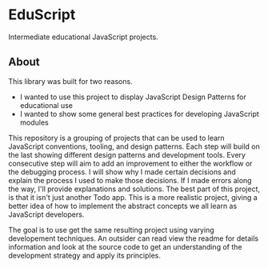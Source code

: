 # EduScript

Intermediate educational JavaScript projects.

## About

This library was built for two reasons.
* I wanted to use this project to display JavaScript Design Patterns for educational use
* I wanted to show some general best practices for developing JavaScript modules

This repository is a grouping of projects that can be used to learn JavaScript conventions, tooling, and design patterns. Each step will build on the last showing different design patterns and development tools. Every consecutive step will aim to add an improvement to either the workflow or the debugging process. I will show why I made certain decisions and explain the process I used to make those decisions. If I made errors along the way, I'll provide explanations and solutions. The best part of this project, is that it isn't just another Todo app. This is a more realistic project, giving a better idea of how to implement the abstract concepts we all learn as JavaScript developers. 

The goal is to use get the same resulting project using varying developement techniques. An outsider can read view the readme for details information and look at the source code to get an understanding of the development strategy and apply its principles.
